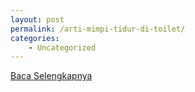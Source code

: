 ```yaml
---
layout: post
permalink: /arti-mimpi-tidur-di-toilet/
categories:
    - Uncategorized
---
```


[Baca Selengkapnya](/01)